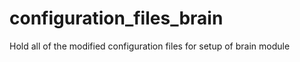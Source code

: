 configuration_files_brain
=========================

Hold all of the modified configuration files for setup of brain module
